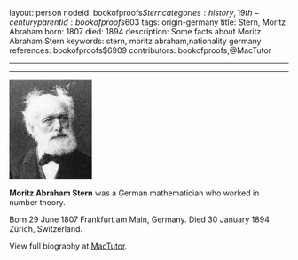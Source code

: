 layout: person
nodeid: bookofproofs$Stern
categories: history,19th-century
parentid: bookofproofs$603
tags: origin-germany
title: Stern, Moritz Abraham
born: 1807
died: 1894
description: Some facts about Moritz Abraham Stern
keywords: stern, moritz abraham,nationality germany
references: bookofproofs$6909
contributors: bookofproofs,@MacTutor

---


---

![Stern.jpg](https://github.com/bookofproofs/bookofproofs.github.io/blob/main/_sources/_assets/images/portraits/Stern.jpg?raw=true)

**Moritz Abraham Stern** was a German mathematician who worked in number theory.

Born 29 June 1807 Frankfurt am Main, Germany. Died 30 January 1894 Zürich, Switzerland.


View full biography at [MacTutor](https://mathshistory.st-andrews.ac.uk/Biographies/Stern/).
